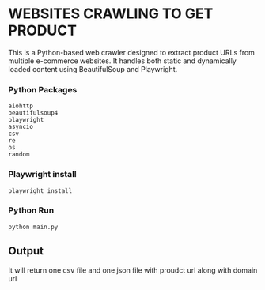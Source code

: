 # WEBSITES CRAWLING TO GET PRODUCT
This is a Python-based web crawler designed to extract product URLs from multiple e-commerce websites. It handles both static and dynamically loaded content using BeautifulSoup and Playwright.

### Python Packages 
```
aiohttp
beautifulsoup4
playwright
asyncio
csv
re
os
random
```

### Playwright install 
```
playwright install
```

### Python Run
```
python main.py
```
## Output 
It will return one csv file and one json file with proudct url along with domain url
